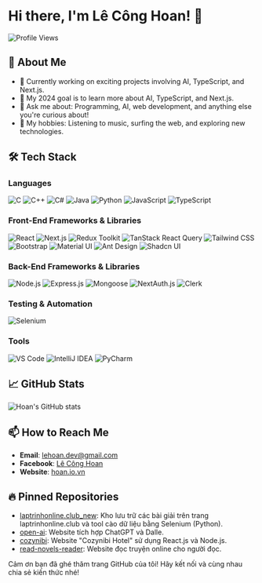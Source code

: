 # Hi there, I'm Lê Công Hoan! 👋

![Profile Views](https://komarev.com/ghpvc/?username=hoan02&color=blueviolet)

## 🚀 About Me

- 🔭 Currently working on exciting projects involving AI, TypeScript, and Next.js.
- 🌱 My 2024 goal is to learn more about AI, TypeScript, and Next.js.
- 💬 Ask me about: Programming, AI, web development, and anything else you're curious about!
- 🎯 My hobbies: Listening to music, surfing the web, and exploring new technologies.

## 🛠️ Tech Stack

### Languages
![C](https://img.shields.io/badge/C-A8B9CC?style=for-the-badge&logo=c&logoColor=black)
![C++](https://img.shields.io/badge/C++-00599C?style=for-the-badge&logo=cplusplus&logoColor=white)
![C#](https://img.shields.io/badge/C%23-239120?style=for-the-badge&logo=csharp&logoColor=white)
![Java](https://img.shields.io/badge/Java-007396?style=for-the-badge&logo=java&logoColor=white)
![Python](https://img.shields.io/badge/Python-3776AB?style=for-the-badge&logo=python&logoColor=white)
![JavaScript](https://img.shields.io/badge/JavaScript-F7DF1E?style=for-the-badge&logo=javascript&logoColor=black)
![TypeScript](https://img.shields.io/badge/TypeScript-007ACC?style=for-the-badge&logo=typescript&logoColor=white)

### Front-End Frameworks & Libraries
![React](https://img.shields.io/badge/React-61DAFB?style=for-the-badge&logo=react&logoColor=black)
![Next.js](https://img.shields.io/badge/Next.js-000000?style=for-the-badge&logo=nextdotjs&logoColor=white)
![Redux Toolkit](https://img.shields.io/badge/Redux%20Toolkit-764ABC?style=for-the-badge&logo=redux&logoColor=white)
![TanStack React Query](https://img.shields.io/badge/TanStack%20React%20Query-FF4154?style=for-the-badge&logo=react-query&logoColor=white)
![Tailwind CSS](https://img.shields.io/badge/Tailwind%20CSS-06B6D4?style=for-the-badge&logo=tailwind-css&logoColor=white)
![Bootstrap](https://img.shields.io/badge/Bootstrap-563D7C?style=for-the-badge&logo=bootstrap&logoColor=white)
![Material UI](https://img.shields.io/badge/Material%20UI-0081CB?style=for-the-badge&logo=material-ui&logoColor=white)
![Ant Design](https://img.shields.io/badge/Ant%20Design-0170FE?style=for-the-badge&logo=ant-design&logoColor=white)
![Shadcn UI](https://img.shields.io/badge/Shadcn%20UI-2276FC?style=for-the-badge&logoColor=white)

### Back-End Frameworks & Libraries
![Node.js](https://img.shields.io/badge/Node.js-339933?style=for-the-badge&logo=nodedotjs&logoColor=white)
![Express.js](https://img.shields.io/badge/Express.js-404D59?style=for-the-badge)
![Mongoose](https://img.shields.io/badge/Mongoose-880000?style=for-the-badge&logo=mongodb)
![NextAuth.js](https://img.shields.io/badge/NextAuth.js-000000?style=for-the-badge&logoColor=white)
![Clerk](https://img.shields.io/badge/Clerk-000000?style=for-the-badge&logoColor=white)

### Testing & Automation
![Selenium](https://img.shields.io/badge/Selenium-43B02A?style=for-the-badge&logo=selenium&logoColor=white)

### Tools
![VS Code](https://img.shields.io/badge/VS%20Code-007ACC?style=for-the-badge&logo=visual-studio-code&logoColor=white)
![IntelliJ IDEA](https://img.shields.io/badge/IntelliJ%20IDEA-000000?style=for-the-badge&logo=intellij-idea&logoColor=white)
![PyCharm](https://img.shields.io/badge/PyCharm-000000?style=for-the-badge&logo=pycharm&logoColor=white)


## 📈 GitHub Stats
![Hoan's GitHub stats](https://github-readme-stats.vercel.app/api?username=hoan02&show_icons=true&theme=radical)

## 📫 How to Reach Me
- **Email**: [lehoan.dev@gmail.com](mailto:lehoan.dev@gmail.com)
- **Facebook**: [Lê Công Hoan](https://www.facebook.com/hoanit02)
- **Website**: [hoan.io.vn](http://hoan.io.vn)

## 🔥 Pinned Repositories

- [laptrinhonline.club_new](https://github.com/hoan02/laptrinhonline.club_new): Kho lưu trữ các bài giải trên trang laptrinhonline.club và tool cào dữ liệu bằng Selenium (Python).
- [open-ai](https://github.com/hoan02/open-ai): Website tích hợp ChatGPT và Dalle.
- [cozynibi](https://github.com/hoan02/cozynibi): Website "Cozynibi Hotel" sử dụng React.js và Node.js.
- [read-novels-reader](https://github.com/hoan02/read-novels-reader): Website đọc truyện online cho người đọc.

Cảm ơn bạn đã ghé thăm trang GitHub của tôi! Hãy kết nối và cùng nhau chia sẻ kiến thức nhé!
